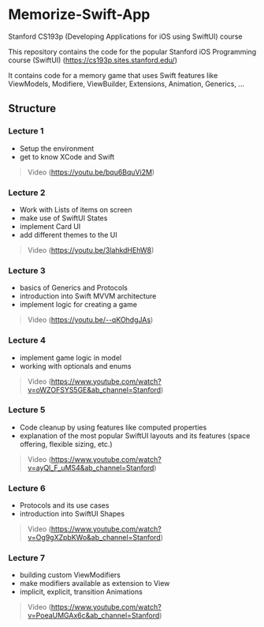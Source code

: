 # Memorize-Swift-App
Stanford CS193p (Developing Applications for iOS using SwiftUI) course


This repository contains the code for the popular Stanford iOS Programming course (SwiftUI) (https://cs193p.sites.stanford.edu/)

It contains code for a memory game that uses Swift features like ViewModels, Modifiere, ViewBuilder, Extensions, Animation, Generics, ...


## Structure
### Lecture 1
- Setup the environment
- get to know XCode and Swift

> Video (https://youtu.be/bqu6BquVi2M)

### Lecture 2
- Work with Lists of items on screen
- make use of SwiftUI States
- implement Card UI
- add different themes to the UI
> Video (https://youtu.be/3lahkdHEhW8)

### Lecture 3
- basics of Generics and Protocols
- introduction into Swift MVVM architecture
- implement logic for creating a game
> Video (https://youtu.be/--qKOhdgJAs)

### Lecture 4
- implement game logic in model
- working with optionals and enums
> Video (https://www.youtube.com/watch?v=oWZOFSYS5GE&ab_channel=Stanford)

### Lecture 5
- Code cleanup by using features like computed properties
- explanation of the most popular SwiftUI layouts and its features (space offering, flexible sizing, etc.)
> Video (https://www.youtube.com/watch?v=ayQl_F_uMS4&ab_channel=Stanford)

### Lecture 6
- Protocols and its use cases
- introduction into SwiftUI Shapes
> Video (https://www.youtube.com/watch?v=Og9gXZpbKWo&ab_channel=Stanford)

### Lecture 7
- building custom ViewModifiers
- make modifiers available as extension to View
- implicit, explicit, transition Animations
> Video (https://www.youtube.com/watch?v=PoeaUMGAx6c&ab_channel=Stanford)
